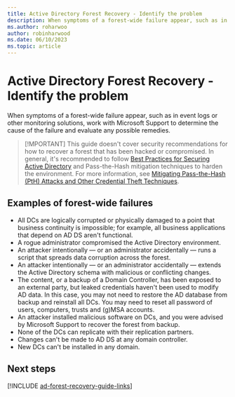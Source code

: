 ```yaml
---
title: Active Directory Forest Recovery - Identify the problem
description: When symptoms of a forest-wide failure appear, such as in event logs or other monitoring solutions, work with Microsoft Support to determine the cause of the failure and evaluate any possible remedies.
ms.author: roharwoo
author: robinharwood
ms.date: 06/10/2023
ms.topic: article
---
```


# Active Directory Forest Recovery - Identify the problem

> 

When symptoms of a forest-wide failure appear, such as in event logs or other monitoring solutions, work with Microsoft Support to determine the cause of the failure and evaluate any possible remedies.

> [!MPORTANT]
> This guide doesn't cover security recommendations for how to recover a forest that has been hacked or compromised. In general, it's recommended to follow [Best Practices for Securing Active Directory](/windows-server/identity/ad-ds/plan/security-best-practices/best-practices-for-securing-active-directory) and Pass-the-Hash mitigation techniques to harden the environment. For more information, see [Mitigating Pass-the-Hash (PtH) Attacks and Other Credential Theft Techniques](https://www.microsoft.com/download/details.aspx?id=36036).

## Examples of forest-wide failures

- All DCs are logically corrupted or physically damaged to a point that business continuity is impossible; for example, all business applications that depend on AD DS aren't functional.
- A rogue administrator compromised the Active Directory environment.
- An attacker intentionally — or an administrator accidentally — runs a script that spreads data corruption across the forest.
- An attacker intentionally — or an administrator accidentally — extends the Active Directory schema with malicious or conflicting changes.
- The content, or a backup of a Domain Controller, has been exposed to an external party, but leaked credentials haven't been used to modify AD data. In this case, you may not need to restore the AD database from backup and reinstall all DCs. You may need to reset all password of users, computers, trusts and (g)MSA accounts.
- An attacker installed malicious software on DCs, and you were advised by Microsoft Support to recover the forest from backup.
- None of the DCs can replicate with their replication partners.
- Changes can't be made to AD DS at any domain controller.
- New DCs can't be installed in any domain.

## Next steps

[!INCLUDE [ad-forest-recovery-guide-links](includes/ad-forest-recovery-guide-links.md)]
